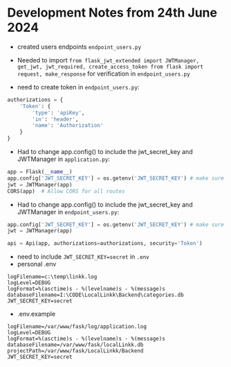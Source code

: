 # Development Notes from 24th June 2024

- created users endpoints `endpoint_users.py`
- Needed to import `from flask_jwt_extended import JWTManager, get_jwt, jwt_required, create_access_token
from flask import request, make_response` for verification in `endpoint_users.py`

- need to create token in `endpoint_users.py`:
```python
authorizations = {
    'Token': {
        'type': 'apiKey',
        'in': 'header',
        'name': 'Authorization'
    }
}
```
- Had to change app.config() to include the jwt_secret_key and JWTManager in `application.py`:
```python
app = Flask(__name__)
app.config['JWT_SECRET_KEY'] = os.getenv('JWT_SECRET_KEY') # make sure to change this in .env file
jwt = JWTManager(app) 
CORS(app)  # Allow CORS for all routes
```

- Had to change app.config() to include the jwt_secret_key and JWTManager in `endpoint_users.py`:
```python
app.config['JWT_SECRET_KEY'] = os.getenv('JWT_SECRET_KEY') # make sure to change this in .env file
jwt = JWTManager(app) 

api = Api(app, authorizations=authorizations, security='Token')
```

- need to include `JWT_SECRET_KEY=secret` in `.env`
- personal .env
```env
logFilename=c:\temp\linkk.log
logLevel=DEBUG
logFormat=%(asctime)s - %(levelname)s - %(message)s
databaseFilename=I:\CODE\LocalLinkk\Backend\categories.db
JWT_SECRET_KEY=secret
```
- .env.example
```env
logFilename=/var/www/fask/log/application.log
logLevel=DEBUG
logFormat=%(asctime)s - %(levelname)s - %(message)s
databaseFilename=/var/www/fask/localLinkk.db
projectPath=/var/www/fask/LocalLinkk/Backend
JWT_SECRET_KEY=secret
```